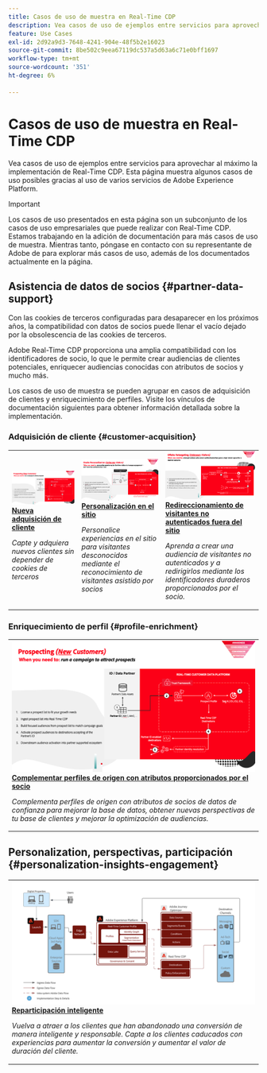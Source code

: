 ```yaml
---
title: Casos de uso de muestra en Real-Time CDP
description: Vea casos de uso de ejemplos entre servicios para aprovechar al máximo la implementación de Real-Time CDP.
feature: Use Cases
exl-id: 2d92a9d3-7648-4241-904e-48f5b2e16023
source-git-commit: 8be502c9eea67119dc537a5d63a6c71e0bff1697
workflow-type: tm+mt
source-wordcount: '351'
ht-degree: 6%

---
```


# Casos de uso de muestra en Real-Time CDP

Vea casos de uso de ejemplos entre servicios para aprovechar al máximo la implementación de Real-Time CDP. Esta página muestra algunos casos de uso posibles gracias al uso de varios servicios de Adobe Experience Platform.

>[!IMPORTANT]
>
>Los casos de uso presentados en esta página son un subconjunto de los casos de uso empresariales que puede realizar con Real-Time CDP. Estamos trabajando en la adición de documentación para más casos de uso de muestra. Mientras tanto, póngase en contacto con su representante de Adobe de para explorar más casos de uso, además de los documentados actualmente en la página.

## Asistencia de datos de socios {#partner-data-support}

Con las cookies de terceros configuradas para desaparecer en los próximos años, la compatibilidad con datos de socios puede llenar el vacío dejado por la obsolescencia de las cookies de terceros.

Adobe Real-Time CDP proporciona una amplia compatibilidad con los identificadores de socio, lo que le permite crear audiencias de clientes potenciales, enriquecer audiencias conocidas con atributos de socios y mucho más.

Los casos de uso de muestra se pueden agrupar en casos de adquisición de clientes y enriquecimiento de perfiles. Visite los vínculos de documentación siguientes para obtener información detallada sobre la implementación.

### Adquisición de cliente {#customer-acquisition}

<table style="margin-top: 0 !important">
<tr>
  <td>
    <a href="../partner-data/prospecting.md">
      <img alt="Interactúe y adquiera nuevos clientes sin depender de cookies de terceros" src="/help/rtcdp/assets/partner-data/prospecting/prospecting-use-case-overview.png" />
    </a>
    <div>
      <a href="../partner-data/prospecting.md">
    <strong>Nueva adquisición de cliente</strong>
    </a>
    </div>
    <p>
    <em>Capte y adquiera nuevos clientes sin depender de cookies de terceros</em>
    <p>
  </td>
  <td>
    <a href="../partner-data/onsite-personalization.md">
      <img alt="Personalice experiencias en el sitio para visitantes desconocidos mediante el reconocimiento de visitantes asistido por socios" src="/help/rtcdp/assets/partner-data/onsite-personalization/onsite-personalization-overview.png" />
    </a>
    <div>
      <a href="../partner-data/onsite-personalization.md">
    <strong>Personalización en el sitio</strong>
    </a>
    </div>
    <p>
    <em>Personalice experiencias en el sitio para visitantes desconocidos mediante el reconocimiento de visitantes asistido por socios</em>
    <p>
  </td>
  <td>
    <a href="../partner-data/offsite-retargeting.md">
      <img alt="Aprenda a crear una audiencia de visitantes no autenticados y a redirigirlos mediante los ID duraderos proporcionados por los socios." src="../assets/offsite-retargeting/header.png" />
    </a>
    <div>
      <a href="../partner-data/offsite-retargeting.md">
    <strong>Redireccionamiento de visitantes no autenticados fuera del sitio</strong>
    </a>
    </div>
    <p>
    <em>Aprenda a crear una audiencia de visitantes no autenticados y a redirigirlos mediante los identificadores duraderos proporcionados por el socio.</em>
    <p>
  </td>
  </tr>
  </table>

### Enriquecimiento de perfil {#profile-enrichment}

<table style="margin-top: 0 !important">
<tr>
  <td>
    <a href="../partner-data/supplement-first-party-profiles.md">
      <img alt="Complemento de perfiles de origen con atributos proporcionados por socios" src="/help/rtcdp/assets/partner-data/prospecting/prospecting-use-case-overview.png" />
    </a>
    <div>
      <a href="../partner-data/supplement-first-party-profiles.md">
    <strong>Complementar perfiles de origen con atributos proporcionados por el socio</strong>
    </a>
    </div>
    <p>
    <em>Complementa perfiles de origen con atributos de socios de datos de confianza para mejorar la base de datos, obtener nuevas perspectivas de tu base de clientes y mejorar la optimización de audiencias.</em>
    <p>
  </td>
  </tr>
  </table>

## Personalization, perspectivas, participación {#personalization-insights-engagement}

<table style="margin-top: 0 !important">
<tr>
  <td>
    <a href="/help/rtcdp/use-case-guides/intelligent-re-engagement/intelligent-re-engagement.md">
      <img alt="Complemento de perfiles de origen con atributos proporcionados por socios" src="/help/rtcdp/use-case-guides/intelligent-re-engagement/images/step-by-step.png" />
    </a>
    <div>
      <a href="../partner-data/prospecting.md">
    <strong>Reparticipación inteligente</strong>
    </a>
    </div>
    <p>
    <em>Vuelva a atraer a los clientes que han abandonado una conversión de manera inteligente y responsable. Capte a los clientes caducados con experiencias para aumentar la conversión y aumentar el valor de duración del cliente.</em>
    <p>
  </td>
  </tr>
  </table>
